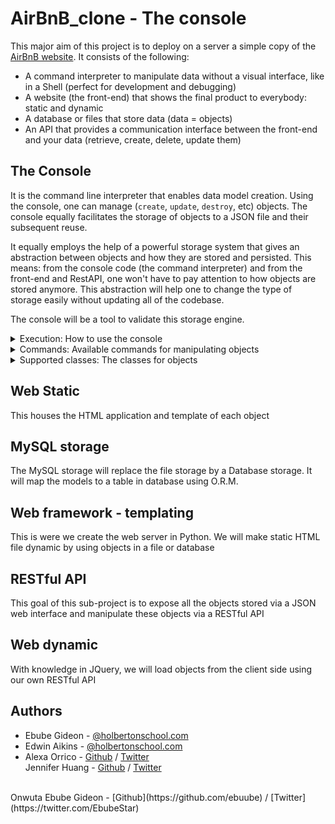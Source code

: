 # AirBnB_clone - The console


This major aim of this project is to deploy on a server a simple copy of the [AirBnB website](https://www.airbnb.com). It consists of the following:

*	A command interpreter to manipulate data without a visual interface, like in a Shell (perfect for development and debugging)
*	A website (the front-end) that shows the final product to everybody: static and dynamic
*	A database or files that store data (data = objects)
*	An API that provides a communication interface between the front-end and your data (retrieve, create, delete, update them)

## The Console
It is the command line interpreter that enables data model creation. Using the console, one can manage (``create``, ``update``, ``destroy``, etc) objects. The console equally facilitates the storage of objects to a JSON file and their subsequent reuse.

It equally employs the help of a powerful storage system that gives an abstraction between objects and how they are stored and persisted. This means: from the console code (the command interpreter) and from the front-end and RestAPI, one won't have to pay attention to how objects are stored anymore. This abstraction will help one to change the type of storage easily without updating all of the codebase.

The console will be a tool to validate this storage engine.

<details>

<summary>Execution: How to use the console</summary>

The console could work like this in the interactive mode:

	$ ./console.py
	(hbnb) help

	Documented commands (type help <topic>):
	========================================
	EOF help quit

	(hbnb)
	(hbnb)
	(hbnb) quit
	$

But also in non-interactive mode:

	$ echo "help" | ./console.py
	(hbnb)

	Documented commands (type help <topics>):
	=========================================
	EOF help quit
	(hbnb)
	$
	$ cat test_help
	help
	$
	$ cat test_help | ./console.py
	(hbnb)

	Documented commands (type help <topics>):
	=========================================
	EOF help quit
	(hbnb)
	$

</details>

<details>

<summary>Commands: Available commands for manipulating objects</summary>

* **create** - create an object
```
Usage: create <class name>
```

* **show** - display an object based on class name and id
```
Usage: show <class name> <id>
```

* **destroy** - destroy an object and totally remove it from storage
```
Usage: destroy <class name> <id>
```

* **all** - display all objects based on class name or not
```
Usage(0): all
Usage(1): all <class name>
```

* **update** - update an object based on class name and id
```
Usage: update <class name> <id> <attribute> "<attribute value>"
```

* **reset** - Delete all objects and clear the storage
```
Usage: reset
```

* **quit/EOF** - exit the console
```
Usage(0): quit
Usage(1): <CTRL + D>
```

* **help** - see description of commands
```
Usage: help
```

</details>

<details>

<summary>Supported classes: The classes for objects</summary>

* BaseModel
* User
* State
* City
* Amenity
* Place
* Review

</details>

## Web Static
This houses the HTML application and template of each object

## MySQL storage
The MySQL storage will replace the file storage by a Database storage. It will map the models to a table in database using O.R.M.

## Web framework - templating
This is were we create the web server in Python. We will make static HTML file dynamic by using objects in a file or database

## RESTful API
This goal of this sub-project is to expose all the objects stored via a JSON web interface and manipulate these objects via a RESTful API

## Web dynamic
With knowledge in JQuery, we will load objects from the client side using our own RESTful API

## Authors
*	Ebube Gideon - [@holbertonschool.com](mailto:onwutaebubegideon1555@gmail.com)
*	Edwin Aikins - [@holbertonschool.com](mailto:arkoaikins@gmail.com)
*	Alexa Orrico - [Github](https://github.com/alexaorrico) / [Twitter](https://twitter.com/alexa_orrico)  
Jennifer Huang - [Github](https://github.com/jhuang10123) / [Twitter](https://twitter.com/earthtojhuang)
<br/>
Onwuta Ebube Gideon - [Github](https://github.com/ebuube) / [Twitter](https://twitter.com/EbubeStar)


